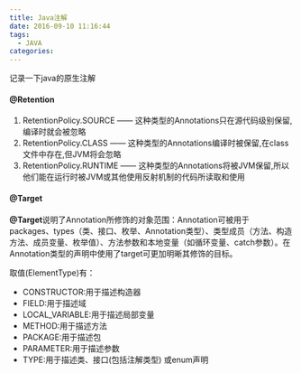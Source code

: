 ```yaml
---
title: Java注解
date: 2016-09-10 11:16:44
tags: 
  - JAVA
categories: 
---
```




记录一下java的原生注解
<!-- more -->

#### @Retention
1. RetentionPolicy.SOURCE —— 这种类型的Annotations只在源代码级别保留,编译时就会被忽略
2. RetentionPolicy.CLASS —— 这种类型的Annotations编译时被保留,在class文件中存在,但JVM将会忽略
3. RetentionPolicy.RUNTIME —— 这种类型的Annotations将被JVM保留,所以他们能在运行时被JVM或其他使用反射机制的代码所读取和使用

#### @Target
**@Target**说明了Annotation所修饰的对象范围：Annotation可被用于 packages、types（类、接口、枚举、Annotation类型）、类型成员（方法、构造方法、成员变量、枚举值）、方法参数和本地变量（如循环变量、catch参数）。在Annotation类型的声明中使用了target可更加明晰其修饰的目标。

取值(ElementType)有：
- CONSTRUCTOR:用于描述构造器
- FIELD:用于描述域
- LOCAL_VARIABLE:用于描述局部变量
- METHOD:用于描述方法
- PACKAGE:用于描述包
- PARAMETER:用于描述参数
- TYPE:用于描述类、接口(包括注解类型) 或enum声明
